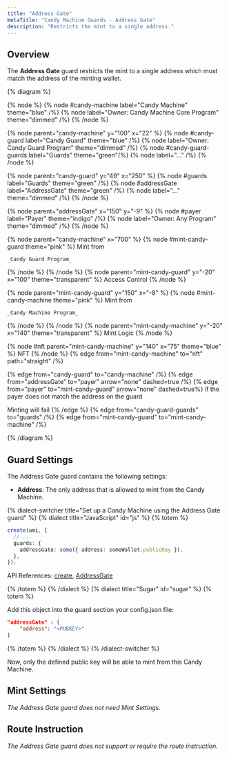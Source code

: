```yaml
---
title: "Address Gate"
metaTitle: "Candy Machine Guards - Address Gate"
description: "Restricts the mint to a single address."
---
```


## Overview

The **Address Gate** guard restricts the mint to a single address which must match the address of the minting wallet.

{% diagram  %}

{% node %}
{% node #candy-machine label="Candy Machine" theme="blue" /%}
{% node label="Owner: Candy Machine Core Program" theme="dimmed" /%}
{% /node %}

{% node parent="candy-machine" y="100" x="22" %}
{% node #candy-guard label="Candy Guard" theme="blue" /%}
{% node label="Owner: Candy Guard Program" theme="dimmed" /%}
{% node #candy-guard-guards label="Guards" theme="green"/%}
{% node label="..." /%}
{% /node %}

{% node parent="candy-guard" y="49" x="250" %}
{% node #guards label="Guards" theme="green" /%}
{% node #addressGate label="AddressGate" theme="green" /%}
{% node label="..." theme="dimmed" /%}
{% /node %}

{% node parent="addressGate" x="150" y="-9" %}
{% node #payer label="Payer" theme="indigo" /%}
{% node label="Owner: Any Program" theme="dimmed" /%}
{% /node %}

{% node parent="candy-machine" x="700" %}
  {% node #mint-candy-guard theme="pink" %}
    Mint from

    _Candy Guard Program_
  {% /node %}
{% /node %}
{% node parent="mint-candy-guard" y="-20" x="100" theme="transparent" %}
  Access Control
{% /node %}

{% node parent="mint-candy-guard" y="150" x="-8" %}
  {% node #mint-candy-machine theme="pink" %}
    Mint from 
    
    _Candy Machine Program_
  {% /node %}
{% /node %}
{% node parent="mint-candy-machine" y="-20" x="140" theme="transparent" %}
  Mint Logic
{% /node %}

{% node #nft parent="mint-candy-machine" y="140" x="75" theme="blue" %}
  NFT
{% /node %}
{% edge from="mint-candy-machine" to="nft" path="straight" /%}

{% edge from="candy-guard" to="candy-machine" /%}
{% edge from="addressGate" to="payer" arrow="none" dashed=true /%}
{% edge from="payer" to="mint-candy-guard" arrow="none" dashed=true%}
if the payer does not match the address on the guard 

Minting will fail
{% /edge %}
{% edge from="candy-guard-guards" to="guards" /%}
{% edge from="mint-candy-guard" to="mint-candy-machine" /%}


{% /diagram %}

## Guard Settings

The Address Gate guard contains the following settings:

- **Address**: The only address that is allowed to mint from the Candy Machine.

{% dialect-switcher title="Set up a Candy Machine using the Address Gate guard" %}
{% dialect title="JavaScript" id="js" %}
{% totem %}

```ts
create(umi, {
  // ...
  guards: {
    addressGate: some({ address: someWallet.publicKey }),
  },
});
```

API References: [create](https://mpl-candy-machine-js-docs.vercel.app/functions/create.html), [AddressGate](https://mpl-candy-machine-js-docs.vercel.app/types/AddressGate.html)


{% /totem %}
{% /dialect %}
{% dialect title="Sugar" id="sugar" %}
{% totem %}

Add this object into the guard section your config.json file: 

```json
"addressGate" : {
    "address": "<PUBKEY>"
}
```

{% /totem %}
{% /dialect %}
{% /dialect-switcher %}

Now, only the defined public key will be able to mint from this Candy Machine.

## Mint Settings

_The Address Gate guard does not need Mint Settings._

## Route Instruction

_The Address Gate guard does not support or require the route instruction._
